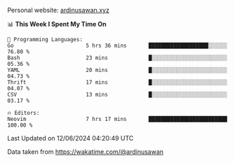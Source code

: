 Personal website: [ardinusawan.xyz](https://ardinusawan.xyz)

<!--START_SECTION:waka-->
📊 **This Week I Spent My Time On** 

```text
💬 Programming Languages: 
Go                       5 hrs 36 mins       ███████████████████░░░░░░   76.80 % 
Bash                     23 mins             █░░░░░░░░░░░░░░░░░░░░░░░░   05.36 % 
YAML                     20 mins             █░░░░░░░░░░░░░░░░░░░░░░░░   04.73 % 
Thrift                   17 mins             █░░░░░░░░░░░░░░░░░░░░░░░░   04.07 % 
CSV                      13 mins             █░░░░░░░░░░░░░░░░░░░░░░░░   03.17 % 

🔥 Editors: 
Neovim                   7 hrs 17 mins       █████████████████████████   100.00 % 
```


 Last Updated on 12/06/2024 04:20:49 UTC
<!--END_SECTION:waka-->
Data taken from https://wakatime.com/@ardinusawan
